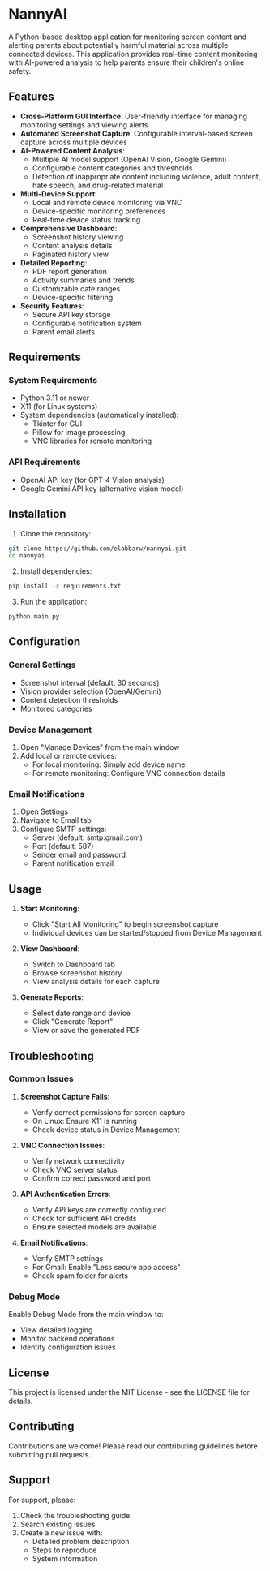 # NannyAI

A Python-based desktop application for monitoring screen content and alerting parents about potentially harmful material across multiple connected devices. This application provides real-time content monitoring with AI-powered analysis to help parents ensure their children's online safety.

## Features

- **Cross-Platform GUI Interface**: User-friendly interface for managing monitoring settings and viewing alerts
- **Automated Screenshot Capture**: Configurable interval-based screen capture across multiple devices
- **AI-Powered Content Analysis**: 
  - Multiple AI model support (OpenAI Vision, Google Gemini)
  - Configurable content categories and thresholds
  - Detection of inappropriate content including violence, adult content, hate speech, and drug-related material
- **Multi-Device Support**: 
  - Local and remote device monitoring via VNC
  - Device-specific monitoring preferences
  - Real-time device status tracking
- **Comprehensive Dashboard**:
  - Screenshot history viewing
  - Content analysis details
  - Paginated history view
- **Detailed Reporting**:
  - PDF report generation
  - Activity summaries and trends
  - Customizable date ranges
  - Device-specific filtering
- **Security Features**:
  - Secure API key storage
  - Configurable notification system
  - Parent email alerts

## Requirements

### System Requirements
- Python 3.11 or newer
- X11 (for Linux systems)
- System dependencies (automatically installed):
  - Tkinter for GUI
  - Pillow for image processing
  - VNC libraries for remote monitoring

### API Requirements
- OpenAI API key (for GPT-4 Vision analysis)
- Google Gemini API key (alternative vision model)

## Installation

1. Clone the repository:
```bash
git clone https://github.com/elabbarw/nannyai.git
cd nannyai
```

2. Install dependencies:
```bash
pip install -r requirements.txt
```

3. Run the application:
```bash
python main.py
```

## Configuration

### General Settings
- Screenshot interval (default: 30 seconds)
- Vision provider selection (OpenAI/Gemini)
- Content detection thresholds
- Monitored categories

### Device Management
1. Open "Manage Devices" from the main window
2. Add local or remote devices:
   - For local monitoring: Simply add device name
   - For remote monitoring: Configure VNC connection details

### Email Notifications
1. Open Settings
2. Navigate to Email tab
3. Configure SMTP settings:
   - Server (default: smtp.gmail.com)
   - Port (default: 587)
   - Sender email and password
   - Parent notification email

## Usage

1. **Start Monitoring**:
   - Click "Start All Monitoring" to begin screenshot capture
   - Individual devices can be started/stopped from Device Management

2. **View Dashboard**:
   - Switch to Dashboard tab
   - Browse screenshot history
   - View analysis details for each capture

3. **Generate Reports**:
   - Select date range and device
   - Click "Generate Report"
   - View or save the generated PDF

## Troubleshooting

### Common Issues

1. **Screenshot Capture Fails**:
   - Verify correct permissions for screen capture
   - On Linux: Ensure X11 is running
   - Check device status in Device Management

2. **VNC Connection Issues**:
   - Verify network connectivity
   - Check VNC server status
   - Confirm correct password and port

3. **API Authentication Errors**:
   - Verify API keys are correctly configured
   - Check for sufficient API credits
   - Ensure selected models are available

4. **Email Notifications**:
   - Verify SMTP settings
   - For Gmail: Enable "Less secure app access"
   - Check spam folder for alerts

### Debug Mode

Enable Debug Mode from the main window to:
- View detailed logging
- Monitor backend operations
- Identify configuration issues

## License

This project is licensed under the MIT License - see the LICENSE file for details.

## Contributing

Contributions are welcome! Please read our contributing guidelines before submitting pull requests.

## Support

For support, please:
1. Check the troubleshooting guide
2. Search existing issues
3. Create a new issue with:
   - Detailed problem description
   - Steps to reproduce
   - System information
